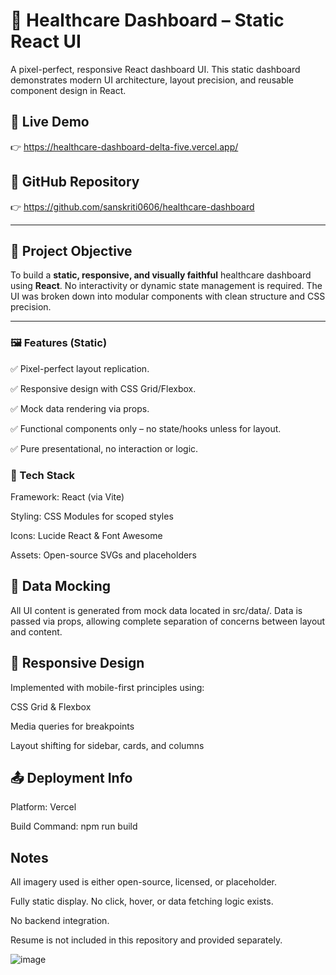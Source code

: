 # 🏥 Healthcare Dashboard – Static React UI

A pixel-perfect, responsive React dashboard UI. This static dashboard demonstrates modern UI architecture, layout precision, and reusable component design in React.

## 📸 Live Demo

👉 https://healthcare-dashboard-delta-five.vercel.app/

## 📂 GitHub Repository

👉 https://github.com/sanskriti0606/healthcare-dashboard

---

## 🎯 Project Objective

To build a **static, responsive, and visually faithful** healthcare dashboard using **React**. No interactivity or dynamic state management is required. The UI was broken down into modular components with clean structure and CSS precision.

---

### 🖼️ Features (Static)
✅ Pixel-perfect layout replication.

✅ Responsive design with CSS Grid/Flexbox.

✅ Mock data rendering via props.

✅ Functional components only – no state/hooks unless for layout.

✅ Pure presentational, no interaction or logic.

### 🧪 Tech Stack
Framework: React (via Vite)

Styling: CSS Modules for scoped styles

Icons: Lucide React & Font Awesome

Assets: Open-source SVGs and placeholders

## 🧱 Data Mocking
All UI content is generated from mock data located in src/data/. Data is passed via props, allowing complete separation of concerns between layout and content.

## 📱 Responsive Design
Implemented with mobile-first principles using:

CSS Grid & Flexbox

Media queries for breakpoints

Layout shifting for sidebar, cards, and columns

## 📤 Deployment Info
Platform: Vercel

Build Command: npm run build

##  Notes
All imagery used is either open-source, licensed, or placeholder.

Fully static display. No click, hover, or data fetching logic exists.

No backend integration.

Resume is not included in this repository and provided separately.

![image](https://github.com/user-attachments/assets/29989eec-67ec-4643-92d2-5cd5ef61b4d3)


